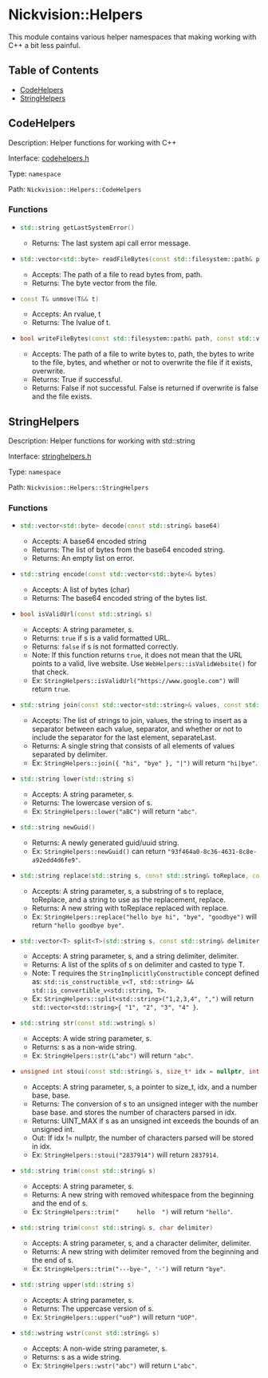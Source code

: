 # Nickvision::Helpers

This module contains various helper namespaces that making working with C++ a bit less painful.

## Table of Contents
- [CodeHelpers](#codehelpers)
- [StringHelpers](#stringhelpers)

## CodeHelpers
Description: Helper functions for working with C++

Interface: [codehelpers.h](/include/helpers/codehelpers.h)

Type: `namespace`

Path: `Nickvision::Helpers::CodeHelpers`

### Functions
- ```cpp
  std::string getLastSystemError()
  ```
    - Returns: The last system api call error message.
- ```cpp
  std::vector<std::byte> readFileBytes(const std::filesystem::path& path)
  ```
    - Accepts: The path of a file to read bytes from, path.
    - Returns: The byte vector from the file.
- ```cpp
  const T& unmove(T&& t)
  ```
    - Accepts: An rvalue, t
    - Returns: The lvalue of t.
- ```cpp
  bool writeFileBytes(const std::filesystem::path& path, const std::vector<std::byte>& bytes, bool overwrite)
  ```
    - Accepts: The path of a file to write bytes to, path, the bytes to write to the file, bytes, and whether or not to overwrite the file if it exists, overwrite.
    - Returns: True if successful.
    - Returns: False if not successful. False is returned if overwrite is false and the file exists.

## StringHelpers
Description: Helper functions for working with std::string

Interface: [stringhelpers.h](/include/helpers/stringhelpers.h)

Type: `namespace`

Path: `Nickvision::Helpers::StringHelpers`

### Functions
- ```cpp
  std::vector<std::byte> decode(const std::string& base64)
  ```
    - Accepts: A base64 encoded string
    - Returns: The list of bytes from the base64 encoded string.
    - Returns: An empty list on error.
- ```cpp
  std::string encode(const std::vector<std::byte>& bytes)
  ```
    - Accepts: A list of bytes (char)
    - Returns: The base64 encoded string of the bytes list.
- ```cpp
  bool isValidUrl(const std::string& s)
  ```
    - Accepts: A string parameter, s.
    - Returns: `true` if s is a valid formatted URL.
    - Returns: `false` if s is not formatted correctly. 
    - Note: If this function returns `true`, it does not mean that the URL points to a valid, live website. Use `WebHelpers::isValidWebsite()` for that check.
    - Ex: `StringHelpers::isValidUrl("https://www.google.com")` will return `true`.
- ```cpp
  std::string join(const std::vector<std::string>& values, const std::string& separator, bool separateLast = true)
  ```
    - Accepts: The list of strings to join, values, the string to insert as a separator between each value, separator, and whether or not to include the separator for the last element, separateLast.
    - Returns: A single string that consists of all elements of values separated by delimiter.
    - Ex: `StringHelpers::join({ "hi", "bye" }, "|")` will return `"hi|bye"`.
- ```cpp 
  std::string lower(std::string s)
  ```
    - Accepts: A string parameter, s.
    - Returns: The lowercase version of s. 
    - Ex: `StringHelpers::lower("aBC")` will return `"abc"`.
- ```cpp
  std::string newGuid()
  ```
    - Returns: A newly generated guid/uuid string.
    - Ex: `StringHelpers::newGuid()` can return `"93f464a0-8c36-4631-8c8e-a92edd4d6fe9"`.
- ```cpp
  std::string replace(std::string s, const std::string& toReplace, const std::string& replace)
  ```
    - Accepts: A string parameter, s, a substring of s to replace, toReplace, and a string to use as the replacement, replace.
    - Returns: A new string with toReplace replaced with replace.
    - Ex: `StringHelpers::replace("hello bye hi", "bye", "goodbye")` will return `"hello goodbye bye"`.
- ```cpp
  std::vector<T> split<T>(std::string s, const std::string& delimiter)
  ```
    - Accepts: A string parameter, s, and a string delimiter, delimiter.
    - Returns: A list of the splits of s on delimiter and casted to type T. 
    - Note: T requires the `StringImplicitlyConstructible` concept defined as: `std::is_constructible_v<T, std::string> && std::is_convertible_v<std::string, T>`.
    - Ex: `StringHelpers::split<std::string>("1,2,3,4", ",")` will return `std::vector<std::string>{ "1", "2", "3", "4" }`.
- ```cpp
  std::string str(const std::wstring& s)
  ```
    - Accepts: A wide string parameter, s.
    - Returns: s as a non-wide string.
    - Ex: `StringHelpers::str(L"abc")` will return `"abc"`.
- ```cpp
  unsigned int stoui(const std::string& s, size_t* idx = nullptr, int base = 10)
  ```
    - Accepts: A string parameter, s, a pointer to size_t, idx, and a number base, base.
    - Returns: The conversion of s to an unsigned integer with the number base base. and stores the number of characters parsed in idx.
    - Returns: UINT_MAX if s as an unsigned int exceeds the bounds of an unsigned int.
    - Out: If idx != nullptr, the number of characters parsed will be stored in idx.
    - Ex: `StringHelpers::stoui("2837914")` will return `2837914`.
- ```cpp
  std::string trim(const std::string& s)
  ```
    - Accepts: A string parameter, s.
    - Returns: A new string with removed whitespace from the beginning and the end of s. 
    - Ex: `StringHelpers::trim("     hello  ")` will return `"hello"`.
- ```cpp
  std::string trim(const std::string& s, char delimiter)
  ```
    - Accepts: A string parameter, s, and a character delimiter, delimiter. 
    - Returns: A new string with delimiter removed from the beginning and the end of s.
    - Ex: `StringHelpers::trim("---bye-", '-')` will return `"bye"`.
- ```cpp
  std::string upper(std::string s)
  ```
    - Accepts: A string parameter, s.
    - Returns: The uppercase version of s. 
    - Ex: `StringHelpers::upper("uoP")` will return `"UOP"`.
- ```cpp
  std::wstring wstr(const std::string& s)
  ```
    - Accepts: A non-wide string parameter, s.
    - Returns: s as a wide string.
    - Ex: `StringHelpers::wstr("abc")` will return `L"abc"`.
